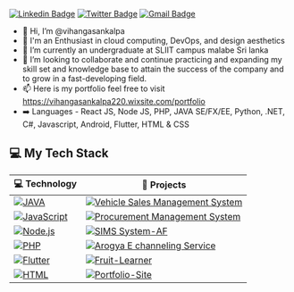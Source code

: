 [![Linkedin Badge](https://img.shields.io/badge/-Vihanga%20Sankalpa-blue?style=social&logo=Linkedin&logoColor=blue&link=https://www.linkedin.com/in/vihanga-sankalpa-a0886119b/)](https://www.linkedin.com/in/vihanga-sankalpa-a0886119b/) [![Twitter Badge](http://img.shields.io/badge/-@vihangasankalpa-1ca0f1?style=social&logo=twitter&logoColor=blue&link=hthttps://www.linkedin.com/in/vihanga-sankalpa-a0886119b/)](https://twitter.com/vihangasankalpa220) [![Gmail Badge](https://img.shields.io/badge/-vihangasankalpa-c14438?style=social&logo=Gmail&logoColor=red&link=mailto:vihangasankalpa220@gmail.com)](mailto:vihangasankalpa220@gmail.com) 


- 👋 Hi, I’m @vihangasankalpa
- 👀 I'm an Enthusiast in cloud computing, DevOps, and design aesthetics
- 🌱 I’m currently an undergraduate at SLIIT campus malabe Sri lanka
- 💞️ I’m looking to collaborate and continue practicing and expanding my skill set and knowledge base to attain the success of the company and to grow in a fast-developing field.
- 📫 Here is my portfolio feel free to visit https://vihangasankalpa220.wixsite.com/portfolio
- :arrow_right: Languages - React JS, Node JS, PHP, JAVA SE/FX/EE, Python, .NET, C#, Javascript, Android, Flutter, HTML & CSS

## 💻 My Tech Stack

<!-- START OF PROFILE STACK, DO NOT REMOVE -->
| 💻 **Technology** | 🚀 **Projects** |
|-|-|
| [![JAVA](https://img.shields.io/static/v1?label=&message=JAVA&color=3C78A9&logo=JAVA&logoColor=FFFFFF)](https://www.java.org/) | [![Vehicle Sales Management System](https://img.shields.io/static/v1?label=Vehicle-Sales-Management-System&message=%20&color=000605&logo=github&logoColor=white&labelColor=000605)](https://github.com/vihangasankalpa220/AF-2019-3rd-year-1st-sem) |
| [![JavaScript](https://img.shields.io/static/v1?label=&message=JavaScript&color=F1E05A&logo=javascript&logoColor=FFFFFF)](https://developer.mozilla.org/en-US/docs/Web/JavaScript) | [![Procurement Management System](https://img.shields.io/static/v1?label=Procure-Management-System&message=%20&color=000605&logo=github&logoColor=white&labelColor=000605)](https://github.com/vihangasankalpa220/CSSE-Procurement-Constructing-Based-System-) |
| [![Node.js](https://img.shields.io/static/v1?label=&message=Node.js&color=47d147&logo=node.js&logoColor=FFFFFF)](https://nodejs.org/en/) | [![SIMS System-AF](https://img.shields.io/static/v1?label=SIMS-System-AF&message=%20&color=000605&logo=github&logoColor=white&labelColor=000605)](https://github.com/vihangasankalpa220/AF-2019-3rd-year-1st-sem)|
| [![PHP](https://img.shields.io/static/v1?label=&message=PHP&color=4FA1EF&logo=php&logoColor=FFFFFF)](https://kotlinlang.org/) | [![Arogya E channeling Service](https://img.shields.io/static/v1?label=Arogya-Echanneling-Service&message=%20&color=000605&logo=github&logoColor=white&labelColor=000605)](https://github.com/vihangasankalpa220/arogya-web-application) |
| [![Flutter](https://img.shields.io/static/v1?label=&message=FLUTTER&color=4FA1EF&logo=FLUTTER&logoColor=FFFFFF)](https://flutter.dev/docs/get-started/flutter-for/web-devs) | [![Fruit-Learner](https://img.shields.io/static/v1?label=Fruit-Learner&message=%20&color=000605&logo=github&logoColor=white&labelColor=000605)](https://github.com/vihangasankalpa220/SSDAssignment2) |
| [![HTML](https://img.shields.io/static/v1?label=&message=HTML&color=ff751a&logo=HTML5&logoColor=FFFFFF)](https://developer.mozilla.org/en-US/docs/Web/Guide/HTML/HTML5) | [![Portfolio-Site](https://img.shields.io/static/v1?label=Portfolio-Site&message=%20&color=000605&logo=github&logoColor=white&labelColor=000605)]() |
<!-- END OF PROFILE STACK, DO NOT REMOVE -->


